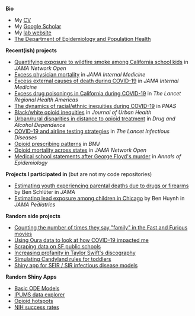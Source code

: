 <!--
### About me
**mkiang/mkiang** is a ✨ _special_ ✨ repository because its `README.md` (this file) appears on your GitHub profile.
-->

**Bio**
- My [CV](https://mathewkiang.com/assets/mkiangcv.pdf)
- My [Google Scholar](https://scholar.google.com/citations?user=eD9_J3wAAAAJ&hl=en)
- My [lab website](https://kianglab.com)
- [The Department of Epidemiology and Population Health](https://med.stanford.edu/epidemiology-dept.html)

**Recent(ish) projects**

- [Quantifying exposure to wildfire smoke among California school kids](https://github.com/mkiang/wildfires_school_exposure) in _JAMA Network Open_
- [Excess physician mortality](https://github.com/mkiang/excess_physician_mortality) in _JAMA Internal Medicine_
- [Excess external causes of death during COVID-19](https://github.com/mkiang/excess_external_deaths) in _JAMA Internal Medicine_
- [Excess drug poisonings in California during COVID-19](https://github.com/mkiang/excess_drug_overdoses) in _The Lancet Regional Health Americas_
- [The dynamics of racial/ethnic inequities during COVID-19](https://github.com/mkiang/dynamic_inequality) in _PNAS_
- [Black/white opioid inequities](https://github.com/mkiang/opioid_inequities) in _Journal of Urban Health_
- [Urban/rural disparities in distance to opioid treatment](https://github.com/mkiang/opioid_treatment_distance) in _Drug and Alcohol Dependence_
- [COVID-19 and airline testing strategies](https://github.com/mkiang/airline_testing_strategies) in _The Lancet Infectious Diseases_
- [Opioid prescribing patterns](https://github.com/mkiang/disproportionate_prescribing) in _BMJ_
- [Opioid mortality across states](https://github.com/mkiang/opioid_geographic) in _JAMA Network Open_
- [Medical school statements after George Floyd's murder](https://github.com/mkiang/statement_analysis) in _Annals of Epidemiology_

**Projects I participated in** (but are not my code repositories)
- [Estimating youth experiencing parental deaths due to drugs or firearms](https://github.com/benjisamschlu/parental_deaths) by Ben Schlüter in _JAMA_
- [Estimating lead exposure among children in Chicago](https://github.com/benhuynh/chicagoLeadExposure) by Ben Huynh in _JAMA Pediatrics_

**Random side projects**
- [Counting the number of times they say "family" in the Fast and Furious movies](https://github.com/mkiang/fast_furious_family/)
- [Using Oura data to look at how COVID-19 impacted me](https://github.com/mkiang/covid_self)
- [Scraping data on SF public schools](https://github.com/mkiang/scrape_sf_schools)
- [Increasing profanity in Taylor Swift's discography](https://github.com/mkiang/students_tay_distribution)
- [Simulating Candyland rules for toddlers](https://github.com/mkiang/candyland_analysis)
- [Shiny app for SEIR / SIR infectious disease models](https://github.com/mkiang/DiseaseDynamics)

**Random Shiny Apps**
- [Basic ODE Models](https://mkiang.shinyapps.io/DiseaseDynamics/)
- [IPUMS data explorer](https://mkiang.shinyapps.io/PrEligibles/)
- [Opioid hotspots](https://sanjaybasu.shinyapps.io/opioid_geographic/)
- [NIH success rates](https://apps.mathewkiang.com/nih_success_rates/)
